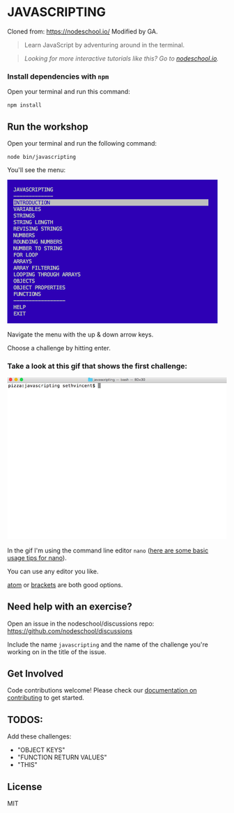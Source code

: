# JAVASCRIPTING

Cloned from: https://nodeschool.io/
Modified by GA.

> Learn JavaScript by adventuring around in the terminal.

> _Looking for more interactive tutorials like this? Go to [nodeschool.io](http://nodeschool.io)._

### Install dependencies with `npm`

Open your terminal and run this command:

```
npm install
```

## Run the workshop

Open your terminal and run the following command:

```
node bin/javascripting
```

You'll see the menu:

![javascripting screenshot](screenshot.png)

Navigate the menu with the up & down arrow keys.

Choose a challenge by hitting enter.

### Take a look at this gif that shows the first challenge:

![first challenge](javascripting.gif)

In the gif I'm using the command line editor `nano` ([here are some basic usage tips for nano](https://github.com/sethvincent/dev-envs-book/blob/master/chapters/05-editors.md#nano)).

You can use any editor you like.

[atom](http://atom.io) or [brackets](http://brackets.io/) are both good options.

## Need help with an exercise?

Open an issue in the nodeschool/discussions repo: https://github.com/nodeschool/discussions

Include the name `javascripting` and the name of the challenge you're working on in the title of the issue.

## Get Involved

Code contributions welcome! Please check our [documentation on contributing](https://github.com/workshopper/javascripting/blob/master/CONTRIBUTING.md) to get started.

## TODOS:

Add these challenges:

- "OBJECT KEYS"
- "FUNCTION RETURN VALUES"
- "THIS"

## License

MIT
